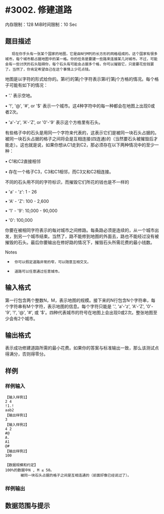 # #3002. 修建道路

内存限制：128 MiB时间限制：10 Sec

## 题目描述

       现在你手头有一张某个国家的地图，它是由N行M列的长方形的网格组成的。这个国家有很多城市，每个城市都占据地图中的某一格。你的任务是要建一些路来连接某几对城市。不过，可能会有一些讨厌的石头阻碍你，每个石头有可能会占据多个格，你可以摧毁它，只是要花些钱罢了。当然了，你肯定希望自己在这个事情上少花点钱。

 

地图是以字符的形式给你的。第i行的第j个字符表示第i行第j个方格的情况。每个格子可能有如下的情况：

&bull;     '.' 表示空地。

&bull;     '!', '@', '#', or '$' 表示一个城市。这4种字符中的每一种都会在地图上出现0或者2次。

&bull;     'a'-'z', 'A'-'Z', or '0'-'9' 表示这个方格里有石头。

 

有些格子中的石头是用同一个字符来代表的，这表示它们是被同一块石头占据的。被同一块石头占据的格子之间将会是互相连接(四连通)的（当然要石头被摧毁后才能走）。这也就是说，如果你想从C1走到C2，那必须存在以下两种情况中的至少一种：

&bull;     C1和C2直接相邻

&bull;     存在一个格子C3，C3和C1相邻，而C3又和C2相连接。

 

不同的石头用不同的字符标识，而摧毁它们所花的钱也是不一样的

&bull;     'a' - 'z': 1 - 26 

&bull;     'A' - 'Z': 100 - 2,600 

&bull;     '1' - '9': 10,000 - 90,000 

&bull;     '0': 100,000 

 

你要在被相同字符表示的每对城市之间修路。每条路必须是连续的，从一个城市出发，到另一个城市结束。当然了，路不能修到地图的外面去，路也不能经过没有被摧毁的石头。最后你要输出在修好路的情况下，摧毁石头所需花费的最小钱数。

 

Notes

-      你可以假定道路非常的窄，可以随意互相交叉。

-      道路可以任意通过任意城市。

 

## 输入格式

第一行包含两个整数N，M，表示地图的规模。接下来的N行包含N个字符串，每个字符串有M个字符，表示地图的信息。每个字符只能是 '.', 'a'-'z', 'A'-'Z', '0'-'9', '!', '@', '#', 或 '$'。四种代表城市的符号在地图上会出现0或2次。整张地图至少会有2个城市。

## 输出格式

表示成功修建道路所需的最小花费。如果你的答案与标准输出一致，那么该测试点得满分，否则得零分。

## 样例

### 样例输入

    
    【输入样例1】
    2 4
    !1.!
    aab2
    【输出样例1】
    3
    【输入样例2】
    4 2
    #@
    A.
    A1
    @#
    【输出样例2】
    100
     
    【数据规模和约定】
    100%的数据中N , M ≤ 50。
           被同一块石头占据的格子之间是互相连通的（前面好像已经说过了）。
    

### 样例输出

## 数据范围与提示

